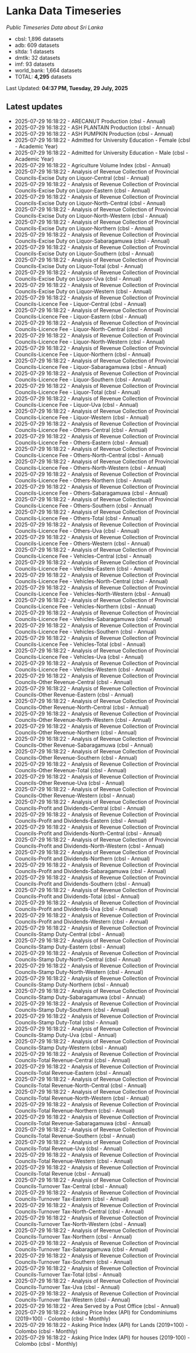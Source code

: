 # Lanka Data Timeseries
*Public Timeseries Data about Sri Lanka*

* cbsl: 1,896 datasets
* adb: 609 datasets
* sltda: 1 datasets
* dmtlk: 32 datasets
* imf: 93 datasets
* world_bank: 1,664 datasets
* TOTAL: **4,295** datasets

Last Updated: **04:37 PM, Tuesday, 29 July, 2025**

## Latest updates

* 2025-07-29 16:18:22 - ARECANUT Production (cbsl - Annual)
* 2025-07-29 16:18:22 - ASH PLANTAIN Production (cbsl - Annual)
* 2025-07-29 16:18:22 - ASH PUMPKIN Production (cbsl - Annual)
* 2025-07-29 16:18:22 - Admitted for University Education - Female (cbsl - Academic Year)
* 2025-07-29 16:18:22 - Admitted for University Education - Male (cbsl - Academic Year)
* 2025-07-29 16:18:22 - Agriculture Volume Index (cbsl - Annual)
* 2025-07-29 16:18:22 - Analysis of Revenue Collection of Provincial Councils-Excise Duty on Liquor-Central (cbsl - Annual)
* 2025-07-29 16:18:22 - Analysis of Revenue Collection of Provincial Councils-Excise Duty on Liquor-Eastern (cbsl - Annual)
* 2025-07-29 16:18:22 - Analysis of Revenue Collection of Provincial Councils-Excise Duty on Liquor-North-Central (cbsl - Annual)
* 2025-07-29 16:18:22 - Analysis of Revenue Collection of Provincial Councils-Excise Duty on Liquor-North-Western (cbsl - Annual)
* 2025-07-29 16:18:22 - Analysis of Revenue Collection of Provincial Councils-Excise Duty on Liquor-Northern (cbsl - Annual)
* 2025-07-29 16:18:22 - Analysis of Revenue Collection of Provincial Councils-Excise Duty on Liquor-Sabaragamuwa (cbsl - Annual)
* 2025-07-29 16:18:22 - Analysis of Revenue Collection of Provincial Councils-Excise Duty on Liquor-Southern (cbsl - Annual)
* 2025-07-29 16:18:22 - Analysis of Revenue Collection of Provincial Councils-Excise Duty on Liquor-Total (cbsl - Annual)
* 2025-07-29 16:18:22 - Analysis of Revenue Collection of Provincial Councils-Excise Duty on Liquor-Uva (cbsl - Annual)
* 2025-07-29 16:18:22 - Analysis of Revenue Collection of Provincial Councils-Excise Duty on Liquor-Western (cbsl - Annual)
* 2025-07-29 16:18:22 - Analysis of Revenue Collection of Provincial Councils-Licence Fee - Liquor-Central (cbsl - Annual)
* 2025-07-29 16:18:22 - Analysis of Revenue Collection of Provincial Councils-Licence Fee - Liquor-Eastern (cbsl - Annual)
* 2025-07-29 16:18:22 - Analysis of Revenue Collection of Provincial Councils-Licence Fee - Liquor-North-Central (cbsl - Annual)
* 2025-07-29 16:18:22 - Analysis of Revenue Collection of Provincial Councils-Licence Fee - Liquor-North-Western (cbsl - Annual)
* 2025-07-29 16:18:22 - Analysis of Revenue Collection of Provincial Councils-Licence Fee - Liquor-Northern (cbsl - Annual)
* 2025-07-29 16:18:22 - Analysis of Revenue Collection of Provincial Councils-Licence Fee - Liquor-Sabaragamuwa (cbsl - Annual)
* 2025-07-29 16:18:22 - Analysis of Revenue Collection of Provincial Councils-Licence Fee - Liquor-Southern (cbsl - Annual)
* 2025-07-29 16:18:22 - Analysis of Revenue Collection of Provincial Councils-Licence Fee - Liquor-Total (cbsl - Annual)
* 2025-07-29 16:18:22 - Analysis of Revenue Collection of Provincial Councils-Licence Fee - Liquor-Uva (cbsl - Annual)
* 2025-07-29 16:18:22 - Analysis of Revenue Collection of Provincial Councils-Licence Fee - Liquor-Western (cbsl - Annual)
* 2025-07-29 16:18:22 - Analysis of Revenue Collection of Provincial Councils-Licence Fee - Others-Central (cbsl - Annual)
* 2025-07-29 16:18:22 - Analysis of Revenue Collection of Provincial Councils-Licence Fee - Others-Eastern (cbsl - Annual)
* 2025-07-29 16:18:22 - Analysis of Revenue Collection of Provincial Councils-Licence Fee - Others-North-Central (cbsl - Annual)
* 2025-07-29 16:18:22 - Analysis of Revenue Collection of Provincial Councils-Licence Fee - Others-North-Western (cbsl - Annual)
* 2025-07-29 16:18:22 - Analysis of Revenue Collection of Provincial Councils-Licence Fee - Others-Northern (cbsl - Annual)
* 2025-07-29 16:18:22 - Analysis of Revenue Collection of Provincial Councils-Licence Fee - Others-Sabaragamuwa (cbsl - Annual)
* 2025-07-29 16:18:22 - Analysis of Revenue Collection of Provincial Councils-Licence Fee - Others-Southern (cbsl - Annual)
* 2025-07-29 16:18:22 - Analysis of Revenue Collection of Provincial Councils-Licence Fee - Others-Total (cbsl - Annual)
* 2025-07-29 16:18:22 - Analysis of Revenue Collection of Provincial Councils-Licence Fee - Others-Uva (cbsl - Annual)
* 2025-07-29 16:18:22 - Analysis of Revenue Collection of Provincial Councils-Licence Fee - Others-Western (cbsl - Annual)
* 2025-07-29 16:18:22 - Analysis of Revenue Collection of Provincial Councils-Licence Fee - Vehicles-Central (cbsl - Annual)
* 2025-07-29 16:18:22 - Analysis of Revenue Collection of Provincial Councils-Licence Fee - Vehicles-Eastern (cbsl - Annual)
* 2025-07-29 16:18:22 - Analysis of Revenue Collection of Provincial Councils-Licence Fee - Vehicles-North-Central (cbsl - Annual)
* 2025-07-29 16:18:22 - Analysis of Revenue Collection of Provincial Councils-Licence Fee - Vehicles-North-Western (cbsl - Annual)
* 2025-07-29 16:18:22 - Analysis of Revenue Collection of Provincial Councils-Licence Fee - Vehicles-Northern (cbsl - Annual)
* 2025-07-29 16:18:22 - Analysis of Revenue Collection of Provincial Councils-Licence Fee - Vehicles-Sabaragamuwa (cbsl - Annual)
* 2025-07-29 16:18:22 - Analysis of Revenue Collection of Provincial Councils-Licence Fee - Vehicles-Southern (cbsl - Annual)
* 2025-07-29 16:18:22 - Analysis of Revenue Collection of Provincial Councils-Licence Fee - Vehicles-Total (cbsl - Annual)
* 2025-07-29 16:18:22 - Analysis of Revenue Collection of Provincial Councils-Licence Fee - Vehicles-Uva (cbsl - Annual)
* 2025-07-29 16:18:22 - Analysis of Revenue Collection of Provincial Councils-Licence Fee - Vehicles-Western (cbsl - Annual)
* 2025-07-29 16:18:22 - Analysis of Revenue Collection of Provincial Councils-Other Revenue-Central (cbsl - Annual)
* 2025-07-29 16:18:22 - Analysis of Revenue Collection of Provincial Councils-Other Revenue-Eastern (cbsl - Annual)
* 2025-07-29 16:18:22 - Analysis of Revenue Collection of Provincial Councils-Other Revenue-North-Central (cbsl - Annual)
* 2025-07-29 16:18:22 - Analysis of Revenue Collection of Provincial Councils-Other Revenue-North-Western (cbsl - Annual)
* 2025-07-29 16:18:22 - Analysis of Revenue Collection of Provincial Councils-Other Revenue-Northern (cbsl - Annual)
* 2025-07-29 16:18:22 - Analysis of Revenue Collection of Provincial Councils-Other Revenue-Sabaragamuwa (cbsl - Annual)
* 2025-07-29 16:18:22 - Analysis of Revenue Collection of Provincial Councils-Other Revenue-Southern (cbsl - Annual)
* 2025-07-29 16:18:22 - Analysis of Revenue Collection of Provincial Councils-Other Revenue-Total (cbsl - Annual)
* 2025-07-29 16:18:22 - Analysis of Revenue Collection of Provincial Councils-Other Revenue-Uva (cbsl - Annual)
* 2025-07-29 16:18:22 - Analysis of Revenue Collection of Provincial Councils-Other Revenue-Western (cbsl - Annual)
* 2025-07-29 16:18:22 - Analysis of Revenue Collection of Provincial Councils-Profit and Dividends-Central (cbsl - Annual)
* 2025-07-29 16:18:22 - Analysis of Revenue Collection of Provincial Councils-Profit and Dividends-Eastern (cbsl - Annual)
* 2025-07-29 16:18:22 - Analysis of Revenue Collection of Provincial Councils-Profit and Dividends-North-Central (cbsl - Annual)
* 2025-07-29 16:18:22 - Analysis of Revenue Collection of Provincial Councils-Profit and Dividends-North-Western (cbsl - Annual)
* 2025-07-29 16:18:22 - Analysis of Revenue Collection of Provincial Councils-Profit and Dividends-Northern (cbsl - Annual)
* 2025-07-29 16:18:22 - Analysis of Revenue Collection of Provincial Councils-Profit and Dividends-Sabaragamuwa (cbsl - Annual)
* 2025-07-29 16:18:22 - Analysis of Revenue Collection of Provincial Councils-Profit and Dividends-Southern (cbsl - Annual)
* 2025-07-29 16:18:22 - Analysis of Revenue Collection of Provincial Councils-Profit and Dividends-Total (cbsl - Annual)
* 2025-07-29 16:18:22 - Analysis of Revenue Collection of Provincial Councils-Profit and Dividends-Uva (cbsl - Annual)
* 2025-07-29 16:18:22 - Analysis of Revenue Collection of Provincial Councils-Profit and Dividends-Western (cbsl - Annual)
* 2025-07-29 16:18:22 - Analysis of Revenue Collection of Provincial Councils-Stamp Duty-Central (cbsl - Annual)
* 2025-07-29 16:18:22 - Analysis of Revenue Collection of Provincial Councils-Stamp Duty-Eastern (cbsl - Annual)
* 2025-07-29 16:18:22 - Analysis of Revenue Collection of Provincial Councils-Stamp Duty-North-Central (cbsl - Annual)
* 2025-07-29 16:18:22 - Analysis of Revenue Collection of Provincial Councils-Stamp Duty-North-Western (cbsl - Annual)
* 2025-07-29 16:18:22 - Analysis of Revenue Collection of Provincial Councils-Stamp Duty-Northern (cbsl - Annual)
* 2025-07-29 16:18:22 - Analysis of Revenue Collection of Provincial Councils-Stamp Duty-Sabaragamuwa (cbsl - Annual)
* 2025-07-29 16:18:22 - Analysis of Revenue Collection of Provincial Councils-Stamp Duty-Southern (cbsl - Annual)
* 2025-07-29 16:18:22 - Analysis of Revenue Collection of Provincial Councils-Stamp Duty-Total (cbsl - Annual)
* 2025-07-29 16:18:22 - Analysis of Revenue Collection of Provincial Councils-Stamp Duty-Uva (cbsl - Annual)
* 2025-07-29 16:18:22 - Analysis of Revenue Collection of Provincial Councils-Stamp Duty-Western (cbsl - Annual)
* 2025-07-29 16:18:22 - Analysis of Revenue Collection of Provincial Councils-Total Revenue-Central (cbsl - Annual)
* 2025-07-29 16:18:22 - Analysis of Revenue Collection of Provincial Councils-Total Revenue-Eastern (cbsl - Annual)
* 2025-07-29 16:18:22 - Analysis of Revenue Collection of Provincial Councils-Total Revenue-North-Central (cbsl - Annual)
* 2025-07-29 16:18:22 - Analysis of Revenue Collection of Provincial Councils-Total Revenue-North-Western (cbsl - Annual)
* 2025-07-29 16:18:22 - Analysis of Revenue Collection of Provincial Councils-Total Revenue-Northern (cbsl - Annual)
* 2025-07-29 16:18:22 - Analysis of Revenue Collection of Provincial Councils-Total Revenue-Sabaragamuwa (cbsl - Annual)
* 2025-07-29 16:18:22 - Analysis of Revenue Collection of Provincial Councils-Total Revenue-Southern (cbsl - Annual)
* 2025-07-29 16:18:22 - Analysis of Revenue Collection of Provincial Councils-Total Revenue-Uva (cbsl - Annual)
* 2025-07-29 16:18:22 - Analysis of Revenue Collection of Provincial Councils-Total Revenue-Western (cbsl - Annual)
* 2025-07-29 16:18:22 - Analysis of Revenue Collection of Provincial Councils-Total Revenue (cbsl - Annual)
* 2025-07-29 16:18:22 - Analysis of Revenue Collection of Provincial Councils-Turnover Tax-Central (cbsl - Annual)
* 2025-07-29 16:18:22 - Analysis of Revenue Collection of Provincial Councils-Turnover Tax-Eastern (cbsl - Annual)
* 2025-07-29 16:18:22 - Analysis of Revenue Collection of Provincial Councils-Turnover Tax-North-Central (cbsl - Annual)
* 2025-07-29 16:18:22 - Analysis of Revenue Collection of Provincial Councils-Turnover Tax-North-Western (cbsl - Annual)
* 2025-07-29 16:18:22 - Analysis of Revenue Collection of Provincial Councils-Turnover Tax-Northern (cbsl - Annual)
* 2025-07-29 16:18:22 - Analysis of Revenue Collection of Provincial Councils-Turnover Tax-Sabaragamuwa (cbsl - Annual)
* 2025-07-29 16:18:22 - Analysis of Revenue Collection of Provincial Councils-Turnover Tax-Southern (cbsl - Annual)
* 2025-07-29 16:18:22 - Analysis of Revenue Collection of Provincial Councils-Turnover Tax-Total (cbsl - Annual)
* 2025-07-29 16:18:22 - Analysis of Revenue Collection of Provincial Councils-Turnover Tax-Uva (cbsl - Annual)
* 2025-07-29 16:18:22 - Analysis of Revenue Collection of Provincial Councils-Turnover Tax-Western (cbsl - Annual)
* 2025-07-29 16:18:22 - Area Served by a Post Office (cbsl - Annual)
* 2025-07-29 16:18:22 - Asking Price Index (API) for Condominiums (2019=100) - Colombo (cbsl - Monthly)
* 2025-07-29 16:18:22 - Asking Price Index (API) for Lands (2019=100) - Colombo (cbsl - Monthly)
* 2025-07-29 16:18:22 - Asking Price Index (API) for houses (2019-100) - Colombo (cbsl - Monthly)